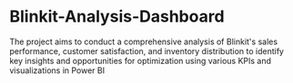 # Blinkit-Analysis-Dashboard
The project aims to conduct a comprehensive analysis of Blinkit's sales performance, customer satisfaction, and inventory distribution to identify key insights and opportunities for optimization using various KPIs and visualizations in Power BI
